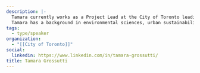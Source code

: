 ```yaml
---
description: |-
  Tamara currently works as a Project Lead at the City of Toronto leading community engagement in climate action. She is passionate about the environment and loves working together with community leaders to make our city a better place.
  Tamara has a background in environmental sciences, urban sustainability, community engagement and policy development and has worked in sustainability consulting, public and academic environmental sectors.
tags:
  - type/speaker
organization:
  - "[[City of Toronto]]"
social:
  linkedin: https://www.linkedin.com/in/tamara-grossutti/
title: Tamara Grossutti
---
```

